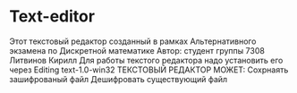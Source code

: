 # Text-editor
Этот текстовый редактор созданный в рамках Альтернативного экзамена по Дискретной математике
Автор: студент группы 7308 Литвинов Кирилл
Для работы текстого редактора надо установить его через Editing text-1.0-win32
ТЕКСТОВЫЙ РЕДАКТОР МОЖЕТ:
Сохрнаять зашифрованый файл
Дешифровать существующий файл
